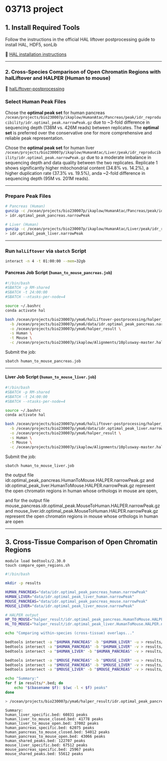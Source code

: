 # 03713 project



## 1. Install Required Tools

Follow the instructions in the official HAL liftover postprocessing guide to install HAL, HDF5, sonLib

🔗 [HAL installation instructions](https://github.com/pfenninglab/halLiftover-postprocessing/blob/master/hal_install_instructions.md)



------

### 2. Cross-Species Comparison of Open Chromatin Regions with halLiftover and HALPER (Human to mouse)


 🔗 [halLiftover-postprocessing](https://github.com/pfenninglab/halLiftover-postprocessing/tree/master)

### Select Human Peak Files

Chose the **optimal peak set** for human pancreas `/ocean/projects/bio230007p/ikaplow/HumanAtac/Pancreas/peak/idr_reproducibility/idr.optimal_peak.narrowPeak.gz` due to ~3-fold difference in sequencing depth (138M vs. 426M reads) between replicates.
 The **optimal set** is preferred over the conservative one for more comprehensive and reliable peak representation.

Chose the **optimal peak set** for human liver
 `/ocean/projects/bio230007p/ikaplow/HumanAtac/Liver/peak/idr_reproducibility/idr.optimal_peak.narrowPeak.gz` due to a moderate imbalance in sequencing depth and data quality between the two replicates. Replicate 1 shows significantly higher mitochondrial content (34.8% vs. 14.2%), a higher duplication rate (37.3% vs. 19.5%), anda ~2-fold difference in sequencing depth (95M vs. 201M reads). 

------

### Prepare Peak Files

```bash
# Pancreas (Human)
gunzip -c /ocean/projects/bio230007p/ikaplow/HumanAtac/Pancreas/peak/idr_reproducibility/idr.optimal_peak.narrowPeak.gz \
> idr.optimal_peak_pancreas.narrowPeak

# Liver (Human)
gunzip -c /ocean/projects/bio230007p/ikaplow/HumanAtac/Liver/peak/idr_reproducibility/idr.optimal_peak.narrowPeak.gz \
> idr.optimal_peak_liver.narrowPeak
```

------

### Run `halLiftover` via `sbatch` Script

```bash
interact -n 4 -t 01:00:00 --mem=32gb
```

####  Pancreas Job Script (`human_to_mouse_pancreas.job`)

```bash
#!/bin/bash
#SBATCH -p RM-shared
#SBATCH -t 24:00:00
#SBATCH --ntasks-per-node=4

source ~/.bashrc
conda activate hal

bash /ocean/projects/bio230007p/yma6/halLiftover-postprocessing/halper_map_peak_orthologs.sh \
  -b /ocean/projects/bio230007p/yma6/data/idr.optimal_peak_pancreas.narrowPeak \
  -o /ocean/projects/bio230007p/yma6/halper_result \
  -s Human \
  -t Mouse \
  -c /ocean/projects/bio230007p/ikaplow/Alignments/10plusway-master.hal
```

Submit the job:

```bash
sbatch human_to_mouse_pancreas.job
```

------

####  Liver Job Script (`human_to_mouse_liver.job`)

```bash
#!/bin/bash
#SBATCH -p RM-shared
#SBATCH -t 24:00:00
#SBATCH --ntasks-per-node=4

source ~/.bashrc
conda activate hal

bash /ocean/projects/bio230007p/yma6/halLiftover-postprocessing/halper_map_peak_orthologs.sh \
  -b /ocean/projects/bio230007p/yma6/data/idr.optimal_peak_liver.narrowPeak \
  -o /ocean/projects/bio230007p/yma6/halper_result \
  -s Human \
  -t Mouse \
  -c /ocean/projects/bio230007p/ikaplow/Alignments/10plusway-master.hal
```

Submit the job:

```bash
sbatch human_to_mouse_liver.job
```

the output file idr.optimal_peak_pancreas.HumanToMouse.HALPER.narrowPeak.gz and idr.optimal_peak_liver.HumanToMouse.HALPER.narrowPeak.gz represent the open chromatin regions in human whose orthologs in mouse are open,

and for the output file mouse_pancreas.idr.optimal_peak.MouseToHuman.HALPER.narrowPeak.gz and mouse_liver.idr.optimal_peak.MouseToHuman.HALPER.narrowPeak.gz represent the open chromatin regions in mouse whose orthologs in human are open

------



## 3. Cross-Tissue Comparison of Open Chromatin Regions

```
module load bedtools/2.30.0  
touch compare_open_regions.sh
```



```bash
#!/bin/bash

mkdir -p results

HUMAN_PANCREAS="data/idr.optimal_peak_pancreas_human.narrowPeak"
HUMAN_LIVER="data/idr.optimal_peak_liver_human.narrowPeak"
MOUSE_PANCREAS="data/idr.optimal_peak_pancreas_mouse.narrowPeak"
MOUSE_LIVER="data/idr.optimal_peak_liver_mouse.narrowPeak"

# HALPER output
HP_TO_MOUSE="halper_result/idr.optimal_peak_pancreas.HumanToMouse.HALPER.narrowPeak"
HL_TO_MOUSE="halper_result/idr.optimal_peak_liver.HumanToMouse.HALPER.narrowPeak"

echo "Comparing within-species (cross-tissue) overlaps..."

bedtools intersect -a "$HUMAN_PANCREAS" -b "$HUMAN_LIVER" -u > results/human_shared_peaks.bed
bedtools intersect -a "$HUMAN_PANCREAS" -b "$HUMAN_LIVER" -v > results/human_pancreas_specific.bed
bedtools intersect -a "$HUMAN_LIVER" -b "$HUMAN_PANCREAS" -v > results/human_liver_specific.bed

bedtools intersect -a "$MOUSE_PANCREAS" -b "$MOUSE_LIVER" -u > results/mouse_shared_peaks.bed
bedtools intersect -a "$MOUSE_PANCREAS" -b "$MOUSE_LIVER" -v > results/mouse_pancreas_specific.bed
bedtools intersect -a "$MOUSE_LIVER" -b "$MOUSE_PANCREAS" -v > results/mouse_liver_specific.bed

echo "Summary:"
for f in results/*.bed; do
    echo "$(basename $f): $(wc -l < $f) peaks"
done

> /ocean/projects/bio230007p/yma6/halper_result/idr.optimal_peak_pancreas.HumanToMouse.HALPER.narrowPeak
```

```
Summary:
human_liver_specific.bed: 60831 peaks
human_liver_to_mouse_closed.bed: 41778 peaks
human_liver_to_mouse_open.bed: 37002 peaks
human_pancreas_specific.bed: 62075 peaks
human_pancreas_to_mouse_closed.bed: 54012 peaks
human_pancreas_to_mouse_open.bed: 43066 peaks
human_shared_peaks.bed: 122707 peaks
mouse_liver_specific.bed: 67512 peaks
mouse_pancreas_specific.bed: 25967 peaks
mouse_shared_peaks.bed: 55612 peaks
```













